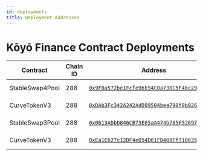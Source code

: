 ```yaml
---
id: deployments
title: Deployment Addresses
---
```


# Kōyō Finance Contract Deployments

| Contract        | Chain ID | Address                                                                                                                               | Source Code                                                                                                                      | Based on                                                                                       |
| --------------- | -------- | ------------------------------------------------------------------------------------------------------------------------------------- | -------------------------------------------------------------------------------------------------------------------------------- | ---------------------------------------------------------------------------------------------- |
| StableSwap4Pool | 288      | [`0x9F0a572be1Fcfe96E94C0a730C5F4bc2993fe3F6`](https://blockexplorer.boba.network/address/0x9F0a572be1Fcfe96E94C0a730C5F4bc2993fe3F6) | [StableSwap4Pool.vy](https://github.com/koyo-finance/exchange-contracts/blob/main/contracts/pools/four-pool/StableSwap4Pool.vy)  | https://github.com/curvefi/curve-contract/blob/master/contracts/pools/3pool/StableSwap3Pool.vy |
| CurveTokenV3    | 288      | [`0xDAb3Fc342A242AdD09504bea790f9b026Aa1e709`](https://blockexplorer.boba.network/address/0xDAb3Fc342A242AdD09504bea790f9b026Aa1e709) | [CurveTokenV3.vy](https://github.com/koyo-finance/exchange-contracts/blob/main/contracts/tokens/CurveTokenV3.vy)                 | https://github.com/curvefi/curve-contract/blob/master/contracts/tokens/CurveTokenV3.vy         |
| StableSwap3Pool | 288      | [`0x0613ADbD846CB73E65aA474b785F52697af04c0b`](https://blockexplorer.boba.network/address/0x0613ADbD846CB73E65aA474b785F52697af04c0b) | [StableSwap3Pool.vy](https://github.com/koyo-finance/exchange-contracts/blob/main/contracts/pools/three-pool/StableSwap3Pool.vy) | https://github.com/curvefi/curve-contract/blob/master/contracts/pools/3pool/StableSwap3Pool.vy |
| CurveTokenV3    | 288      | [`0xEa1E627c12DF4e054D61FD408Ff7186353aC6cA1`](https://blockexplorer.boba.network/address/0xEa1E627c12DF4e054D61FD408Ff7186353aC6cA1) | [CurveTokenV3.vy](https://github.com/koyo-finance/exchange-contracts/blob/main/contracts/tokens/CurveTokenV3.vy)                 | https://github.com/curvefi/curve-contract/blob/master/contracts/tokens/CurveTokenV3.vy         |
